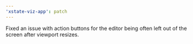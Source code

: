 ```yaml
---
'xstate-viz-app': patch
---
```


Fixed an issue with action buttons for the editor being often left out of the screen after viewport resizes.
